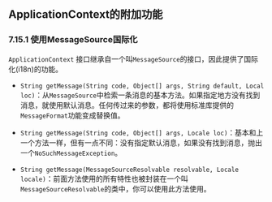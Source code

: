 ## ApplicationContext的附加功能 ##

### 7.15.1 使用MessageSource国际化 ###

`ApplicationContext` 接口继承自一个叫`MessageSource`的接口，因此提供了国际化(i18n)的功能。

- `String getMessage(String code, Object[] args, String default, Local loc)`：从`MessageSource`中检索一条消息的基本方法。如果指定地方没有找到消息，就使用默认消息。任何传过来的参数，都将使用标准库提供的`MessageFormat`功能变成替换值。

- `String getMessage(String code, Object[] args, Locale loc)`：基本和上一个方法一样，但有一点不同：没有指定默认消息，如果没有找到消息，抛出一个`NoSuchMessageException`。

- `String getMessage(MessageSourceResolvable resolvable, Locale locale)`：前面方法使用的所有特性也被封装在一个叫`MessageSourceResolvable`的类中，你可以使用此方法使用。


